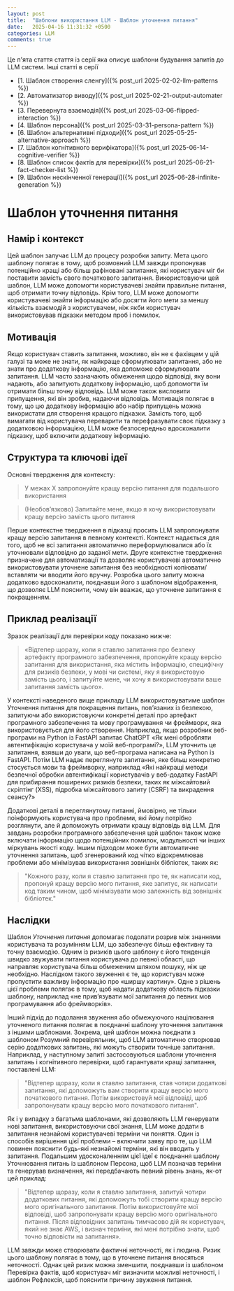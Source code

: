 ```yaml
---
layout: post
title:  "Шаблони використання LLM - Шаблон уточнення питання"
date:   2025-04-16 11:31:32 +0500
categories: LLM
comments: true
---
```


Це п'ята стаття стаття із серії яка описує шаблони будування запитів до LLM систем.
Інші статті в серії
- [1. Шаблон створення сленгу]({% post_url 2025-02-02-llm-patterns %})
- [2. Автоматизатор виводу]({% post_url 2025-02-21-output-automater %})
- [3. Перевернута взаємодія]({% post_url 2025-03-06-flipped-interaction %})
- [4. Шаблон персона]({% post_url 2025-03-31-persona-pattern %})
- [6. Шаблон альтернативні підходи]({% post_url 2025-05-25-alternative-approach %})
- [7. Шаблон когнітивного верифікатора]({% post_url 2025-06-14-cognitive-verifier %})
- [8. Шаблон список фактів для перевірки]({% post_url 2025-06-21-fact-checker-list %})
- [9. Шаблон нескінченної генерації]({% post_url 2025-06-28-infinite-generation %})

# Шаблон уточнення питання

## Намір і контекст

Цей шаблон залучає LLM до процесу розробки запиту. Мета цього шаблону полягає в тому, щоб розмовний LLM завжди пропонував потенційно кращі або більш рафіновані запитання, які користувач міг би поставити замість свого початкового запитання. Використовуючи цей шаблон, LLM може допомогти користувачеві знайти правильне питання, щоб отримати точну відповідь. Крім того, LLM може допомогти користувачеві знайти інформацію або досягти його мети за меншу кількість взаємодій з користувачем, ніж якби користувач використовував підказки методом проб і помилок.

## Мотивація

Якщо користувач ставить запитання, можливо, він не є фахівцем у цій галузі та може не знати, як найкраще сформулювати запитання, або не знати про додаткову інформацію, яка допоможе сформулювати запитання. LLM часто зазначають обмеження щодо відповіді, яку вони надають, або запитують додаткову інформацію, щоб допомогти їм отримати більш точну відповідь. LLM може також висловити припущення, які він зробив, надаючи відповідь. Мотивація полягає в тому, що цю додаткову інформацію або набір припущень можна використати для створення кращого підказки. Замість того, щоб вимагати від користувача переварити та перефразувати своє підказку з додатковою інформацією, LLM може безпосередньо вдосконалити підказку, щоб включити додаткову інформацію.

<!--more-->

## Структура та ключові ідеї

Основні твердження для контексту:

> У межах X запропонуйте кращу версію питання для подальшого використання

> (Необов’язково) Запитайте мене, якщо я хочу використовувати кращу версію замість цього питання

Перше контекстне твердження в підказці просить LLM запропонувати кращу версію запитання в певному контексті. Контекст надається для того, щоб не всі запитання автоматично переформулювалися або їх уточнювали відповідно до заданої мети. Друге контекстне твердження призначене для автоматизації та дозволяє користувачеві автоматично використовувати уточнене запитання без необхідності копіювати/вставляти чи вводити його вручну. Розробка цього запиту можна додатково вдосконалити, поєднавши його з шаблоном відображення, що дозволяє LLM пояснити, чому він вважає, що уточнене запитання є покращенням.

## Приклад реалізації

Зразок реалізації для перевірки коду показано нижче:

>  «Відтепер щоразу, коли я ставлю запитання про безпеку артефакту програмного забезпечення, пропонуйте кращу версію запитання для використання, яка містить інформацію, специфічну для ризиків безпеки, у мові чи системі, яку я використовую замість цього, і запитуйте мене, чи хочу я використовувати ваше запитання замість цього».

У контексті наведеного вище прикладу LLM використовуватиме шаблон Уточнення питання для покращення питань, пов’язаних із безпекою, запитуючи або використовуючи конкретні деталі про артефакт програмного забезпечення та мову програмування чи фреймворк, яка використовується для його створення. Наприклад, якщо розробник веб-програми на Python із FastAPI запитає ChatGPT «Як мені обробляти автентифікацію користувача у моїй веб-програмі?», LLM уточнить це запитання, взявши до уваги, що веб-програма написана на Python із FastAPI. Потім LLM надає переглянуте запитання, яке більш конкретно стосується мови та фреймворку, наприклад «Які найкращі методи безпечної обробки автентифікації користувачів у веб-додатку FastAPI для прибирання поширених ризиків безпеки, таких як міжсайтовий скріптінг (XSS), підробка міжсайтового запиту (CSRF) та викрадення сеансу?»

Додаткові деталі в переглянутому питанні, ймовірно, не тільки поінформують користувача про проблеми, які йому потрібно розглянути, але й допоможуть отримати кращу відповідь від LLM. Для завдань розробки програмного забезпечення цей шаблон також може включати інформацію щодо потенційних помилок, модульності чи інших міркувань якості коду. Іншим підходом може бути автоматичне уточнення запитань, щоб згенерований код чітко відокремлював проблеми або мінімізував використання зовнішніх бібліотек, таких як:

> "Кожного разу, коли я ставлю запитання про те, як написати код, пропонуй кращу версію мого питання, яке запитує, як написати код таким чином, щоб мінімізувати мою залежність від зовнішніх бібліотек."

## Наслідки

Шаблон *Уточнення питання* допомагає подолати розрив між знаннями користувача та розумінням LLM, що забезпечує більш ефективну та точну взаємодію. Одним із ризиків цього шаблону є його тенденція швидко звужувати питання користувача до певної області, що направляє користувача більш обмеженим шляхом пошуку, ніж це необхідно. Наслідком такого звуження є те, що користувач може пропустити важливу інформацію про «ширшу картину». Одне з рішень цієї проблеми полягає в тому, щоб надати додаткову область підказки шаблону, наприклад «не прив’язувати мої запитання до певних мов програмування або фреймворків».

Інший підхід до подолання звуження або обмежуючого націлювання уточненого питання полягає в поєднанні шаблону уточнення запитання з іншими шаблонами. Зокрема, цей шаблон можна поєднати з шаблоном Розумний перевіряльник, щоб LLM автоматично створював серію додаткових запитань, які можуть створити точніше запитання. Наприклад, у наступному запиті застосовуються шаблони уточнення запитань і когнітивного перевірки, щоб гарантувати кращі запитання, поставлені LLM:

> "Відтепер щоразу, коли я ставлю запитання, став чотири додаткові запитання, які допоможуть вам створити кращу версію мого початкового питання. Потім використовуй мої відповіді, щоб запропонувати кращу версію мого початкового питання".

Як і у випадку з багатьма шаблонами, які дозволяють LLM генерувати нові запитання, використовуючи свої знання, LLM може додати в запитання незнайомі користувачеві терміни чи поняття. Один із способів вирішення цієї проблеми – включити заяву про те, що LLM повинен пояснити будь-які незнайомі терміни, які він вводить у запитання. Подальшим удосконаленням цієї ідеї є поєднання шаблону Уточнювання питань із шаблоном Персона, щоб LLM позначав терміни та генерував визначення, які передбачають певний рівень знань, як-от цей приклад:

> "Відтепер щоразу, коли я ставлю запитання, запитуй чотири додаткових питання, які допоможуть тобі створити кращу версію мого оригінального запитання. Потім використовуйте мої відповіді, щоб запропонувати кращу версію мого оригінального питання. Після відповідних запитань тимчасово дій як користувач, який не знає AWS, і визнач терміни, які мені потрібно знати, щоб точно відповісти на запитання».

LLM завжди може створювати фактичні неточності, як і людина. Ризик цього шаблону полягає в тому, що в уточнене питання вносяться неточності. Однак цей ризик можна зменшити, поєднавши із шаблоном Перевірка фактів, щоб користувач міг визначити можливі неточності, і шаблон Рефлексія, щоб пояснити причину звуження питання.